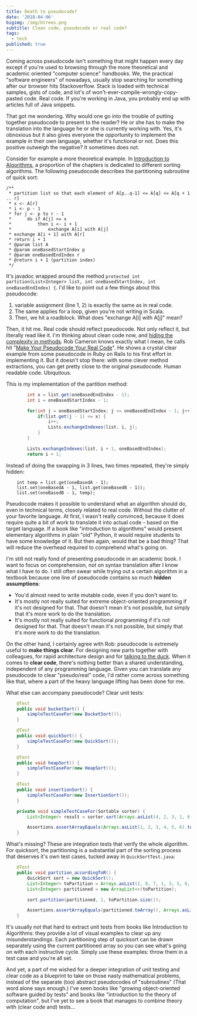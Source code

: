 ```yaml
---
title: Death to pseudocode?
date: '2018-04-06'
bigimg: /img/btrees.png
subtitle: Clean code, pseudocode or real code?
tags:
  - tech
published: true
---
```


Coming across pseudocode isn't something that might happen every day except if you're used to browsing through the more theoretical and academic oriented "computer science" handbooks. We, the practical "software engineers" of nowadays, usually stop searching for something after our browser hits Stackoverflow. Stack is loaded with technical samples, gists of code, and lot's of won't-ever-compile-wrongly-copy-pasted code. Real code. If you're working in Java, you probably end up with articles full of Java snippets. 

That got me wondering. Why would one go into the trouble of putting together pseudocode to present to the reader? He or she has to make the translation into the language he or she is currently working with. Yes, it's obnoxious but it also gives everyone the opportunity to implement the example in their own language, whether it's functional or not. Does this positive outweigh the negative? It sometimes does not.

Consider for example a more theoretical example. In [Introduction to Algorithms](https://www.goodreads.com/book/show/108986.Introduction_to_Algorithms?ac=1), a proportion of the chapters is dedicated to different sorting algorithms. The following pseudocode describes the partitioning subroutine of quick sort:

    /**
     * partition list so that each element of A[p..q-1] <= A[q] <= A[q + 1 .. r]
     * x <- A[r]
     * i <- p - 1
     * for j <- p to r - 1
     *      do if A[j] <= x
     *          then i <- i + 1
     *              exchange A[i] with A[j]
     * exchange A[i + 1] with A[r]
     * return i + 1
     * @param list A
     * @param oneBasedStartIndex p
     * @param oneBasedEndIndex r
     * @return i + 1 (partition index)
     */

It's javadoc wrapped around the method `protected int partition(List<Integer> list, int oneBasedStartIndex, int oneBasedEndIndex) {`. I'd like to point out a few things about this pseudocode:

1. variable assignment (line 1, 2) is exactly the same as in real code.
2. The same applies for a loop, given you're not writing in Scala.
3. Then, we hit a roadblock. What does "exchange A[i] with A[j]" mean?

Then, it hit me. Real code should reflect pseudocode. Not only reflect it, but literally read like it. I'm thinking about clean code now, and [hiding the complexity in methods](/post/hiding-complexity/). Rob Cameron knows exactly what I mean, he calls hit "[Make Your Pseudocode Your Real Code](https://dev.to/cannikin/make-your-pseudocode-your-real-code-96n)". He shows a crystal clear example from some pseudocode in Ruby on Rails to his first effort in implementing it. But it doesn't stop there: with some clever method extractions, you can get pretty close to the original pseudocode. Human readable code. Ubiquitous. 

This is my implementation of the partition method:

```java
        int x = list.get(oneBasedEndIndex - 1);
        int i = oneBasedStartIndex - 1;

        for(int j = oneBasedStartIndex; j <= oneBasedEndIndex - 1; j++) {
            if(list.get(j - 1) <= x) {
                i++;
                Lists.exchangeIndexes(list, i, j);
            }
        }

        Lists.exchangeIndexes(list, i + 1, oneBasedEndIndex);
        return i + 1;
```

Instead of doing the swapping in 3 lines, two times repeated, they're simply hidden:

        int temp = list.get(oneBasedA - 1);
        list.set(oneBasedA - 1, list.get(oneBasedB - 1));
        list.set(oneBasedB - 1, temp);

Pseudocode makes it possible to understand what an algorithm should do, even in technical terms, closely related to real code. Without the clutter of your favorite language. At first, I wasn't really convinced, because it does require quite a bit of work to translate it into actual code - based on the target language. If a book like "introduction to algorithms" would present elementary algorithms in plain "old" Python, it would require students to have some knowledge of it. But then again, would that be a bad thing? That will reduce the overhead required to comprehend what's going on. 

I'm still not really fond of presenting pseudocode in an academic book. I want to focus on comprehension, not on syntax translation after I know what I have to do. I still often swear while trying out a certain algorithm in a textbook because one line of pseudocode contains so much **hidden assumptions**:

- You'd almost need to write mutable code, even if you don't want to.
- It's mostly not really suited for extreme object-oriented programming if it's not designed for that. That doesn't mean it's not possible, but simply that it's more work to do the translation. 
- It's mostly not really suited for functional programming if it's not designed for that. That doesn't mean it's not possible, but simply that it's more work to do the translation. 

On the other hand, I certainly agree with Rob: pseudocode is extremely useful to **make things clear**. For designing new parts together with colleagues, for rapid architecture design and for [talking to the duck](/post/serendipitous-creativity/). When it comes to **clear code**, there's nothing better than a shared understanding, independent of any programming language. Given you can translate any pseudocode to clear "pseudo/real" code, I'd rather come across something like that, where a part of the heavy language lifting has been done for me. 

What else can accompany pseudocode? Clear unit tests:

```java
    @Test
    public void bucketSort() {
        simpleTestCaseFor(new BucketSort());
    }

    @Test
    public void quickSort() {
        simpleTestCaseFor(new QuickSort());
    }

    @Test
    public void heapSort() {
        simpleTestCaseFor(new HeapSort());
    }

    @Test
    public void insertionSort() {
        simpleTestCaseFor(new InsertionSort());
    }

    private void simpleTestCaseFor(Sortable sorter) {
        List<Integer> result = sorter.sort(Arrays.asList(4, 2, 3, 1, 6, 5));

        Assertions.assertArrayEquals(Arrays.asList(1, 2, 3, 4, 5, 6).toArray(), result.toArray());
    }
```

What's missing? These are integration tests that verify the whole algorithm. For quicksort, the partitioning is a substantial part of the sorting process that deserves it's own test cases, tucked away in `QuickSortTest.java`:

```java
    @Test
    public void partition_accordingToR() {
        QuickSort sort = new QuickSort();
        List<Integer> toPartition = Arrays.asList(2, 8, 7, 1, 3, 5, 6, 4);
        List<Integer> partitioned = new ArrayList<>(toPartition);

        sort.partition(partitioned, 1, toPartition.size());

        Assertions.assertArrayEquals(partitioned.toArray(), Arrays.asList(2, 1, 3, 4, 7, 5, 6, 8).toArray());
    }
```

It's usually not that hard to extract unit tests from books like Introduction to Algorithms: they provide a lot of visual examples to clear up any misunderstandings. Each partitioning step of quicksort can be drawn separately using the current partitioned array so you can see what's going on with each instructive cycle. Simply use these examples: throw them in a test case and you're all set. 

And yet, a part of me wished for a deeper integration of unit testing and clear code as a blueprint to take on those nasty mathematical problems, instead of the separate (too) abstract pseudocodes of "subroutines" (That word alone says enough.) I've seen books like "growing object-oriented software guided by tests" and books like "introduction to the theory of computation", but I've yet to see a book that manages to combine theory with (clear code and) tests...